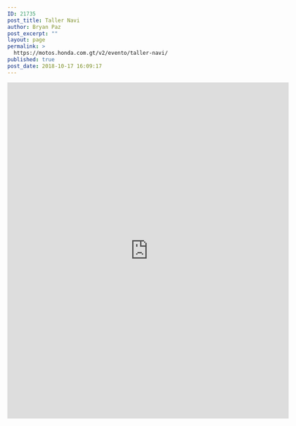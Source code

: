 ```yaml
---
ID: 21735
post_title: Taller Navi
author: Bryan Paz
post_excerpt: ""
layout: page
permalink: >
  https://motos.honda.com.gt/v2/evento/taller-navi/
published: true
post_date: 2018-10-17 16:09:17
---
```

<iframe src="https://docs.google.com/forms/d/e/1FAIpQLSc8ojT-zZblYGqiY388juS3PC_ZWTCcjD-WgxtlI9JawNX98w/viewform?embedded=true" width="640" height="765" frameborder="0" marginheight="0" marginwidth="0">Cargando...</iframe>